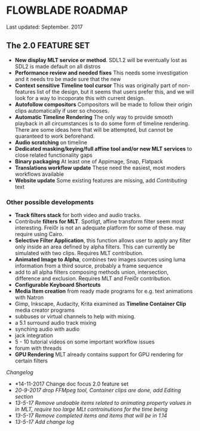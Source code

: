 # FLOWBLADE ROADMAP

Last updated: September. 2017

## The 2.0 FEATURE SET
- **New display MLT service or method**. SDL1.2 will be eventually lost as SDL2 is made default on all distros
- **Performance review and needed fixes** This needs some investigation and it needs tro be made sure that the new 
- **Context sensitive Timeline tool cursor** This was originally part of non-features list of the design, but it seems that users prefer this, and we will look for a way to incoporate this with current design.
- **Autofollow compositors** Compositors will be made to follow their origin clips automatically if user so chooses.
- **Automatic Timeline Rendering** The only way to provide smooth playback in all circumstances is to do some form of timeline rendering. There are some ideas here that will be attempted, but cannot be quaranteed to work beforehand.
- **Audio scratching** on timeline
- **Dedicated masking/keying/full affine tool and/or new MLT services** to close related functionality gaps
- **Binary packaging** At least one of Appimage, Snap, Flatpack
- **Translations workflow update** These need the easiest, most moders workflows available
- **Website update** Some existing features are missing, add *Contributing* text

### Other possible developments
- **Track filters stack** for both video and audio tracks.
- Contribute **filters for MLT**. Spotligt, affine transform filter seem most interesting. Frei0r is not an adequate platform for some of these. may require using Cairo.
- **Selective Filter Application**, this function allows user to apply any filter only inside an area defined by alpha filters. This can currently be simulated with two clips. Requires MLT contribution.
- **Animated Image to Alpha**, combines two images sources using luma information from a third source, probably a frame sequence
- add to all alpha filters composing methods union, intersection, difference and exclusion.  Requires MLT and Frei0r contribution.
- **Configurable Keyboard Shortcuts**
- **Media Item creation** from ready made programs for e.g. text animations with Natron
- Gimp, Inkscape, Audacity, Krita examined as **Timeline Container Clip** media creator programs
- subbuses or virtual channels to help with mixing.
- a 5.1 surround audio track mixing
- synching audio with audio
- jack integration
- 5 - 10 tutorial videos on some important workflow issues
- forum with threads
- **GPU Rendering** MLT already contains support for GPU rendering for certain filters
	


*Changelog*
- *14-11-2017 Change doc focus 2.0 feature set
- *20-9-2017 drop FFMpeg tool, Container clips are done, add Editing section*
- *13-5-17 Remove undoable items related to animating property values in in MLT, require too large MLt controinutions for the time being*
- *13-5-17 Remove completed items and items that will be in 1.14*
- *13-5-17 Add change log*
	
